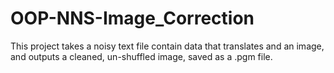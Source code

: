 # OOP-NNS-Image_Correction
This project takes a noisy text file contain data that translates and an image, and outputs a cleaned, un-shuffled image, saved as a .pgm file.
